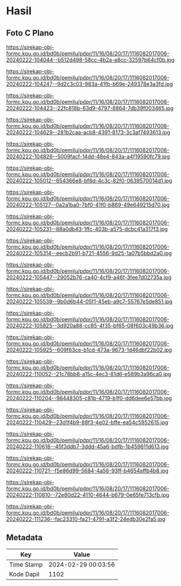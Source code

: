 # Hasil

## Foto C Plano

https://sirekap-obj-formc.kpu.go.id/bd0b/pemilu/pdpr/11/16/08/20/17/1116082017006-20240222-104044--b512d498-58cc-4b2a-a8cc-32597b64cf0b.jpg

https://sirekap-obj-formc.kpu.go.id/bd0b/pemilu/pdpr/11/16/08/20/17/1116082017006-20240222-104247--9d2c3c03-983a-41fb-b69e-249378e3a3fd.jpg

https://sirekap-obj-formc.kpu.go.id/bd0b/pemilu/pdpr/11/16/08/20/17/1116082017006-20240222-104423--22fc818b-63d9-4797-8864-7db39f003465.jpg

https://sirekap-obj-formc.kpu.go.id/bd0b/pemilu/pdpr/11/16/08/20/17/1116082017006-20240222-104629--281b2caa-acb8-4391-8173-3c3af7493613.jpg

https://sirekap-obj-formc.kpu.go.id/bd0b/pemilu/pdpr/11/16/08/20/17/1116082017006-20240222-104826--5009facf-14dd-48e4-843a-a4f19590fc79.jpg

https://sirekap-obj-formc.kpu.go.id/bd0b/pemilu/pdpr/11/16/08/20/17/1116082017006-20240222-105012--654366e8-bf8d-4c3c-82f0-0639570014d1.jpg

https://sirekap-obj-formc.kpu.go.id/bd0b/pemilu/pdpr/11/16/08/20/17/1116082017006-20240222-105127--0a2a1ba0-7bf0-41f0-b869-49e649215d70.jpg

https://sirekap-obj-formc.kpu.go.id/bd0b/pemilu/pdpr/11/16/08/20/17/1116082017006-20240222-105231--88a0db43-1ffc-403b-a575-dcbc41a317f3.jpg

https://sirekap-obj-formc.kpu.go.id/bd0b/pemilu/pdpr/11/16/08/20/17/1116082017006-20240222-105314--eecb2b91-b721-4556-9d25-1a07b5bbd2a0.jpg

https://sirekap-obj-formc.kpu.go.id/bd0b/pemilu/pdpr/11/16/08/20/17/1116082017006-20240222-105447--29052b76-ca40-4cf9-a46f-3fee7d02735a.jpg

https://sirekap-obj-formc.kpu.go.id/bd0b/pemilu/pdpr/11/16/08/20/17/1116082017006-20240222-105539--9b0d6b44-05f1-45eb-a9c7-55767e5de851.jpg

https://sirekap-obj-formc.kpu.go.id/bd0b/pemilu/pdpr/11/16/08/20/17/1116082017006-20240222-105825--3d920a88-cc85-4f35-bf65-08f603c49b36.jpg

https://sirekap-obj-formc.kpu.go.id/bd0b/pemilu/pdpr/11/16/08/20/17/1116082017006-20240222-105925--609f63ce-b1cd-473a-9673-1d46dbf22b02.jpg

https://sirekap-obj-formc.kpu.go.id/bd0b/pemilu/pdpr/11/16/08/20/17/1116082017006-20240222-110052--21c78bb8-a15c-4ec3-81d6-e589b3a96ca0.jpg

https://sirekap-obj-formc.kpu.go.id/bd0b/pemilu/pdpr/11/16/08/20/17/1116082017006-20240222-110204--98448305-c81b-4719-b1f0-dd6dee6e57bb.jpg

https://sirekap-obj-formc.kpu.go.id/bd0b/pemilu/pdpr/11/16/08/20/17/1116082017006-20240222-110429--23d1f4b9-88f3-4e02-bffe-ea54c5952615.jpg

https://sirekap-obj-formc.kpu.go.id/bd0b/pemilu/pdpr/11/16/08/20/17/1116082017006-20240222-110618--45f3ddb7-3ddd-45a6-bdfb-1b459611d613.jpg

https://sirekap-obj-formc.kpu.go.id/bd0b/pemilu/pdpr/11/16/08/20/17/1116082017006-20240222-110721--f5e86d99-5684-4a56-93ff-b4654affb4b8.jpg

https://sirekap-obj-formc.kpu.go.id/bd0b/pemilu/pdpr/11/16/08/20/17/1116082017006-20240222-110810--72e80d22-4110-4644-b679-0e65fe713cfb.jpg

https://sirekap-obj-formc.kpu.go.id/bd0b/pemilu/pdpr/11/16/08/20/17/1116082017006-20240222-111236--fac23310-fa21-4791-a3f2-24edb30e2fa5.jpg


## Metadata

| Key        | Value               |
| ---------- | ------------------- |
| Time Stamp | 2024-02-29 00:03:56 |
| Kode Dapil | 1102                |




